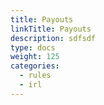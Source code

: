 ```yaml
---
title: Payouts
linkTitle: Payouts
description: sdfsdf
type: docs
weight: 125
categories:
  - rules
  - irl
---
```



